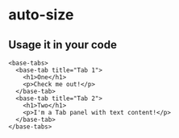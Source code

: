 # auto-size


## Usage it in your code
    <base-tabs>
      <base-tab title="Tab 1">
        <h1>One</h1>
        <p>Check me out!</p>
      </base-tab>
      <base-tab title="Tab 2">
        <h1>Two</h1>
        <p>I'm a Tab panel with text content!</p>
      </base-tab>
    </base-tabs>
